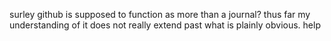surley github is supposed to function as more than a journal? thus far my understanding of it does not really extend past what is plainly obvious. help
